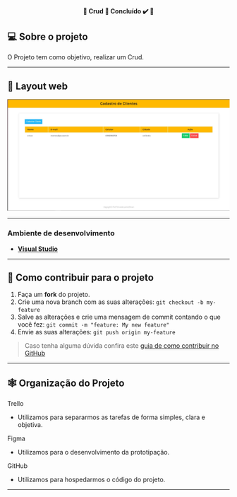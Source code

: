 <h4 align="center"> 
	🚧  Crud 🚀 Concluído ✔️ 🚧
</h4>



## 💻 Sobre o projeto

O Projeto tem como objetivo, realizar um Crud.

---

## 🎨 Layout web
![GK1](https://github.com/erivan-msilva/Crud_Lista_de_Clientes/blob/main/principal.JPG)


---

### **Ambiente de desenvolvimento**

-   **[Visual Studio](https://visualstudio.microsoft.com)**

---

## 💪 Como contribuir para o projeto

1. Faça um **fork** do projeto.
2. Crie uma nova branch com as suas alterações: `git checkout -b my-feature`
3. Salve as alterações e crie uma mensagem de commit contando o que você fez: `git commit -m "feature: My new feature"`
4. Envie as suas alterações: `git push origin my-feature`
> Caso tenha alguma dúvida confira este [guia de como contribuir no GitHub](./CONTRIBUTING.md)
---

## 🕸 Organização do Projeto

Trello
  - Utilizamos para separarmos as tarefas de forma simples, clara e objetiva.

Figma
  - Utilizamos para o desenvolvimento da prototipação.

GitHub
  - Utilizamos para hospedarmos o código do projeto.
---
